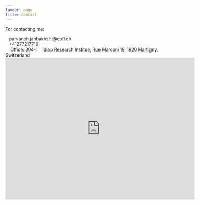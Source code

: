 ```yaml
---
layout: page
title: Contact 
---
```


For contacting me:

<span style="font-size: 30px; color: Dodgerblue;">
  <i class="fas fa-at"></i> 
</span>
&nbsp;&nbsp;&nbsp;parvaneh.janbakhshi@epfl.ch
<br />

<span style="font-size: 30px; color: Dodgerblue;">
  <i class="fas fa-at"></i> 
</span>
&nbsp;&nbsp;&nbsp;+41277217716
<br />

<span style="font-size: 30px; color: Dodgerblue;">
  <i class="fas fa-map-marker-alt"></i> 
</span>
&nbsp;&nbsp;&nbsp; Office: 304-1
&nbsp;&nbsp;&nbsp;Idiap Research Institue, Rue Marconi 19, 1920 Martigny, Switzerland
<br />

<iframe src="https://www.google.com/maps/embed?pb=!1m18!1m12!1m3!1d2766.076832465521!2d7.082254315579185!3d46.10937597911386!2m3!1f0!2f0!3f0!3m2!1i1024!2i768!4f13.1!3m3!1m2!1s0x478ec8341cff7c53%3A0x686ab6eb2f7231d7!2sIdiap%20Research%20Institute!5e0!3m2!1sen!2sch!4v1608229213775!5m2!1sen!2sch" width="600" height="450" frameborder="0" style="border:0;" allowfullscreen="" aria-hidden="false" tabindex="0"></iframe>
